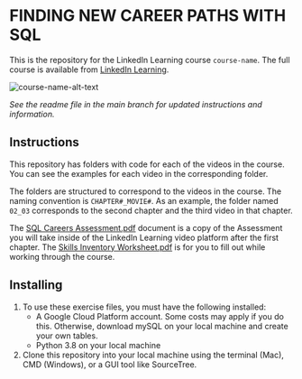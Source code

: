 # FINDING NEW CAREER PATHS WITH SQL
This is the repository for the LinkedIn Learning course `course-name`. The full course is available from [LinkedIn Learning][lil-course-url].

![course-name-alt-text][lil-thumbnail-url] 

_See the readme file in the main branch for updated instructions and information._
## Instructions
This repository has folders with code for each of the videos in the course. You can see the examples for each video in the corresponding folder.

The folders are structured to correspond to the videos in the course. The naming convention is `CHAPTER#_MOVIE#`. As an example, the folder named `02_03` corresponds to the second chapter and the third video in that chapter.

The [SQL Careers Assessment.pdf](https://github.com/LinkedInLearning/finding-new-career-paths-with-sql-2881262/blob/main/SQL%20Careers%20Assessment.pdf) document is a copy of the Assessment you will take inside of the LinkedIn Learning video platform after the first chapter. The [Skills Inventory Worksheet.pdf](https://github.com/LinkedInLearning/finding-new-career-paths-with-sql-2881262/blob/main/Skills%20Inventory%20Worksheet.pdf) is for you to fill out while working through the course.

## Installing
1. To use these exercise files, you must have the following installed:
	- A Google Cloud Platform account. Some costs may apply if you do this. Otherwise, download mySQL on your local machine and create your own tables.
	- Python 3.8 on your local machine
2. Clone this repository into your local machine using the terminal (Mac), CMD (Windows), or a GUI tool like SourceTree.


[0]: # (Replace these placeholder URLs with actual course URLs)

[lil-course-url]: https://www.linkedin.com/learning/
[lil-thumbnail-url]: http://

